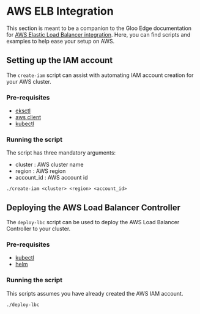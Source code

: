 # AWS ELB Integration
This section is meant to be a companion to the Gloo Edge documentation for [AWS Elastic Load Balancer integration](https://docs.solo.io/gloo-edge/latest/guides/integrations/aws/#recommended-controller-aws-load-balancer-controller).  Here, you can find scripts and examples to help ease your setup on AWS.

## Setting up the IAM account
The `create-iam` script can assist with automating IAM account creation for your AWS cluster.  

### Pre-requisites
- [eksctl](https://eksctl.io/)
- [aws client](https://aws.amazon.com/cli/)
- [kubectl](https://kubernetes.io/docs/tasks/tools/)


### Running the script
The script has three mandatory arguments:
- cluster : AWS cluster name
- region : AWS region
- account_id : AWS account id

```
./create-iam <cluster> <region> <account_id>
```

## Deploying the AWS Load Balancer Controller
The `deploy-lbc` script can be used to deploy the AWS Load Balancer Controller to your cluster.

### Pre-requisites
- [kubectl](https://kubernetes.io/docs/tasks/tools/)
- [helm](https://helm.sh/docs/intro/install/)

### Running the script
This scripts assumes you have already created the AWS IAM account.

```
./deploy-lbc
```